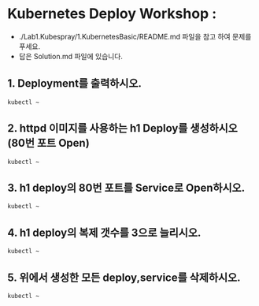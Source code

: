 # Kubernetes Deploy Workshop :
* ./Lab1.Kubespray/1.KubernetesBasic/README.md 파일을 참고 하여 문제를 푸세요.
* 답은 Solution.md 파일에 있습니다.
## 1. Deployment를 출력하시오.
```
kubectl ~
```
## 2. httpd 이미지를 사용하는 h1 Deploy를 생성하시오 (80번 포트 Open)
```
kubectl ~
```

## 3. h1 deploy의 80번 포트를 Service로 Open하시오.
```
kubectl ~
```

## 4. h1 deploy의 복제 갯수를 3으로 늘리시오.
```
kubectl ~
```

## 5. 위에서 생성한 모든 deploy,service를 삭제하시오.
```
kubectl ~
```
